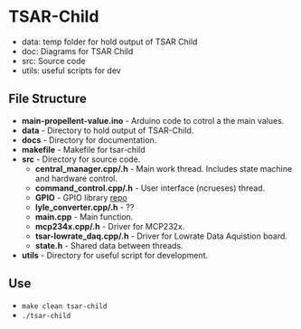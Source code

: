# TSAR-Child

- data: temp folder for hold output of TSAR Child
- doc: Diagrams for TSAR Child
- src: Source code
- utils: useful scripts for dev

## File Structure
- **main-propellent-value.ino** - Arduino code to cotrol a the main values.
- **data** - Directory to hold output of TSAR-Child.
- **docs** - Directory for documentation.
- **makefile** - Makefile for tsar-child
- **src** - Directory for source code.
    - **central_manager.cpp/.h** - Main work thread. Includes state machine and hardware control.
    - **command_control.cpp/.h** - User interface (ncrueses) thread.
    - **GPIO** - GPIO library [repo](https://github.com/mkaczanowski/BeagleBoneBlack-GPIO)
    - **lyle_converter.cpp/.h** - ??
    - **main.cpp** - Main function.
    - **mcp234x.cpp/.h** - Driver for MCP232x.
    - **tsar-lowrate_daq.cpp/.h** - Driver for Lowrate Data Aquistion board.
    - **state.h** - Shared data between threads.
- **utils** - Directory for useful script for development.

## Use
- `make clean tsar-child`
- `./tsar-child`
